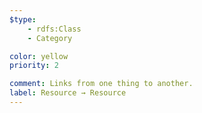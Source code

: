 ```yaml
---
$type: 
    - rdfs:Class
    - Category

color: yellow
priority: 2

comment: Links from one thing to another.
label: Resource → Resource
---
```

